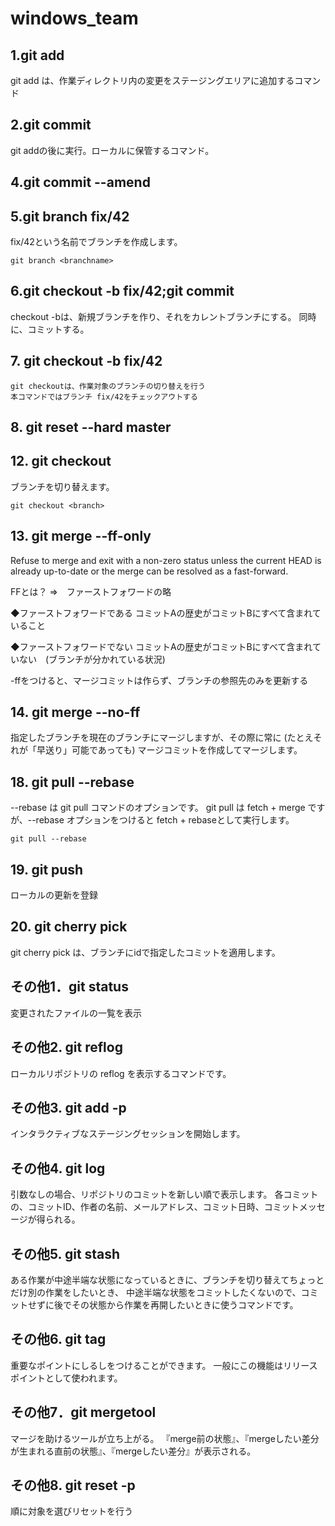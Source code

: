 # windows_team

## 1.git add
git add は、作業ディレクトリ内の変更をステージングエリアに追加するコマンド

## 2.git commit
git addの後に実行。ローカルに保管するコマンド。

## 4.git commit --amend

## 5.git branch fix/42
fix/42という名前でブランチを作成します。

	git branch <branchname>


## 6.git checkout -b fix/42;git commit
checkout -bは、新規ブランチを作り、それをカレントブランチにする。
同時に、コミットする。

## 7. git checkout -b fix/42
	git checkoutは、作業対象のブランチの切り替えを行う
	本コマンドではブランチ fix/42をチェックアウトする

## 8. git reset --hard master

## 12. git checkout
ブランチを切り替えます。

	git checkout <branch>

## 13. git merge --ff-only
Refuse to merge and exit with a non-zero status unless the current HEAD is already up-to-date or the merge can be resolved as a fast-forward.

FFとは？
⇒　ファーストフォワードの略

◆ファーストフォワードである
コミットAの歴史がコミットBにすべて含まれていること

◆ファーストフォワードでない
コミットAの歴史がコミットBにすべて含まれていない　(ブランチが分かれている状況)

-ffをつけると、マージコミットは作らず、ブランチの参照先のみを更新する


## 14. git merge --no-ff
指定したブランチを現在のブランチにマージしますが、その際に常に (たとえそれが「早送り」可能であっても) マージコミットを作成してマージします。

## 18. git pull --rebase
--rebase は git pull コマンドのオプションです。
git pull は fetch + merge ですが、--rebase オプションをつけると fetch + rebaseとして実行します。

	git pull --rebase

## 19. git push
ローカルの更新を登録

## 20. git cherry pick
git cherry pick <id>は、ブランチにidで指定したコミットを適用します。

## その他1．git status
変更されたファイルの一覧を表示

## その他2. git reflog
ローカルリポジトリの reflog を表示するコマンドです。

## その他3. git add -p
インタラクティブなステージングセッションを開始します。

## その他4. git log
引数なしの場合、リポジトリのコミットを新しい順で表示します。
各コミットの、コミットID、作者の名前、メールアドレス、コミット日時、コミットメッセージが得られる。

## その他5. git stash
ある作業が中途半端な状態になっているときに、ブランチを切り替えてちょっとだけ別の作業をしたいとき、
中途半端な状態をコミットしたくないので、コミットせずに後でその状態から作業を再開したいときに使うコマンドです。

## その他6. git tag
重要なポイントにしるしをつけることができます。
一般にこの機能はリリースポイントとして使われます。

## その他7．git mergetool
マージを助けるツールが立ち上がる。
『merge前の状態』、『mergeしたい差分が生まれる直前の状態』、『mergeしたい差分』が表示される。

## その他8. git reset -p
順に対象を選びリセットを行う
